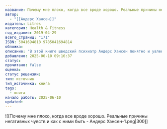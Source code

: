```yaml
---
название: Почему мне плохо, когда все вроде хорошо. Реальные причины негативных чувств и как с ними быть
автор:
  - "[[Андерс Хансен]]"
издатель: Litres
категория: Health & Fitness
год_издания: 2019-04-29
всего_страниц: "171"
ISBN: 5041694818 9785041694814
обложка: 
описание: "В этой книге шведский психиатр Андерс Хансен понятно и увлекательно рассказывает, как мозг заботится о нашем выживании и почему заставляет нас испытывать негативные эмоции. Вы узнаете, почему не стоит гнаться за счастьем, и убедитесь: в мире, полном стресса, вы можете чувствовать себя спокойно и гармонично – несмотря ни на что."
добавлено: 2025-06-10 09:16:37
статус: 
прочитано: false
оценка: 
статус рецензии: 
тип: источник
тип_источника: книга
tags:
  - книга
начало работы: 2025-06-10
updated:
---
```

![[Почему мне плохо, когда все вроде хорошо. Реальные причины негативных чувств и как с ними быть - Андерс Хансен-1.png|300]]
